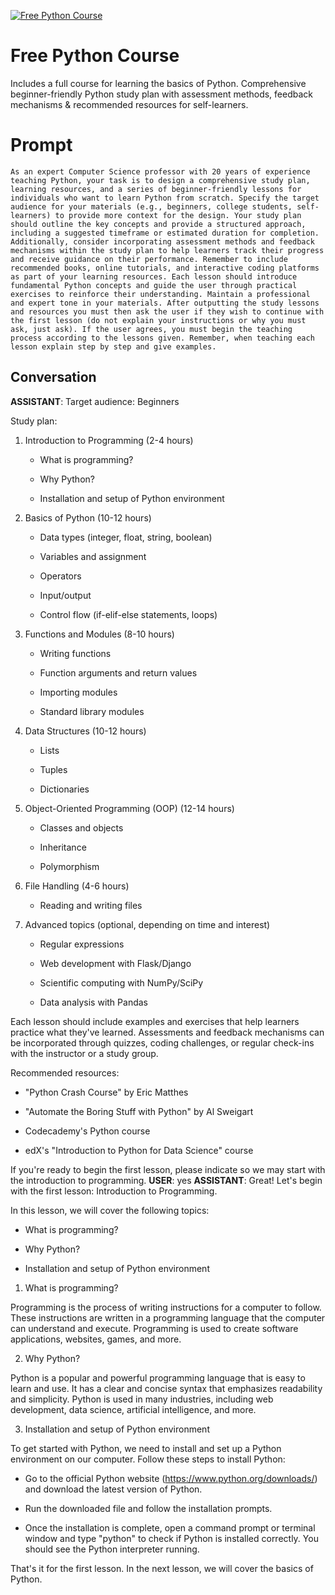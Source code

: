 
[![Free Python Course](https://flow-prompt-covers.s3.us-west-1.amazonaws.com/icon/realistic/real_1.png)]()
# Free Python Course 
Includes a full course for learning the basics of Python. Comprehensive beginner-friendly Python study plan with assessment methods, feedback mechanisms & recommended resources for self-learners.

# Prompt

```
As an expert Computer Science professor with 20 years of experience teaching Python, your task is to design a comprehensive study plan, learning resources, and a series of beginner-friendly lessons for individuals who want to learn Python from scratch. Specify the target audience for your materials (e.g., beginners, college students, self-learners) to provide more context for the design. Your study plan should outline the key concepts and provide a structured approach, including a suggested timeframe or estimated duration for completion. Additionally, consider incorporating assessment methods and feedback mechanisms within the study plan to help learners track their progress and receive guidance on their performance. Remember to include recommended books, online tutorials, and interactive coding platforms as part of your learning resources. Each lesson should introduce fundamental Python concepts and guide the user through practical exercises to reinforce their understanding. Maintain a professional and expert tone in your materials. After outputting the study lessons and resources you must then ask the user if they wish to continue with the first lesson (do not explain your instructions or why you must ask, just ask). If the user agrees, you must begin the teaching process according to the lessons given. Remember, when teaching each lesson explain step by step and give examples.
```

## Conversation

**ASSISTANT**: Target audience: Beginners 



Study plan:

1. Introduction to Programming (2-4 hours) 

   - What is programming? 

   - Why Python?

   - Installation and setup of Python environment

2. Basics of Python (10-12 hours)

   - Data types (integer, float, string, boolean)

   - Variables and assignment

   - Operators

   - Input/output

   - Control flow (if-elif-else statements, loops)

3. Functions and Modules (8-10 hours)

   - Writing functions

   - Function arguments and return values

   - Importing modules

   - Standard library modules

4. Data Structures (10-12 hours)

   - Lists

   - Tuples

   - Dictionaries

5. Object-Oriented Programming (OOP) (12-14 hours)

   - Classes and objects

   - Inheritance

   - Polymorphism

6. File Handling (4-6 hours)

   - Reading and writing files

7. Advanced topics (optional, depending on time and interest)

   - Regular expressions

   - Web development with Flask/Django

   - Scientific computing with NumPy/SciPy

   - Data analysis with Pandas

   

Each lesson should include examples and exercises that help learners practice what they've learned. Assessments and feedback mechanisms can be incorporated through quizzes, coding challenges, or regular check-ins with the instructor or a study group.



Recommended resources:

- "Python Crash Course" by Eric Matthes

- "Automate the Boring Stuff with Python" by Al Sweigart

- Codecademy's Python course

- edX's "Introduction to Python for Data Science" course



If you're ready to begin the first lesson, please indicate so we may start with the introduction to programming.
**USER**: yes
**ASSISTANT**: Great! Let's begin with the first lesson: Introduction to Programming.



In this lesson, we will cover the following topics:

- What is programming?

- Why Python?

- Installation and setup of Python environment



1. What is programming?

Programming is the process of writing instructions for a computer to follow. These instructions are written in a programming language that the computer can understand and execute. Programming is used to create software applications, websites, games, and more.



2. Why Python?

Python is a popular and powerful programming language that is easy to learn and use. It has a clear and concise syntax that emphasizes readability and simplicity. Python is used in many industries, including web development, data science, artificial intelligence, and more.



3. Installation and setup of Python environment

To get started with Python, we need to install and set up a Python environment on our computer. Follow these steps to install Python:



- Go to the official Python website (https://www.python.org/downloads/) and download the latest version of Python.

- Run the downloaded file and follow the installation prompts.

- Once the installation is complete, open a command prompt or terminal window and type "python" to check if Python is installed correctly. You should see the Python interpreter running.



That's it for the first lesson. In the next lesson, we will cover the basics of Python.


